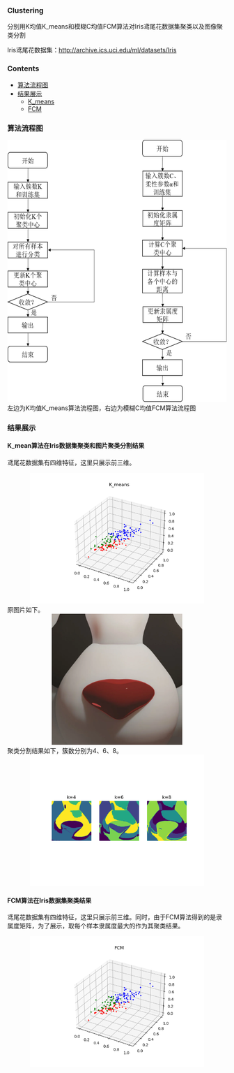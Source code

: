 ### Clustering
分别用K均值K_means和模糊C均值FCM算法对Iris鸢尾花数据集聚类以及图像聚类分割

Iris鸢尾花数据集：http://archive.ics.uci.edu/ml/datasets/Iris
### Contents
- [算法流程图](#算法流程图)
- [结果展示](#结果展示)
  - [K_means](#K_mean算法在Iris数据集聚类和图片聚类分割结果)
  - [FCM](#FCM算法在Iris数据集聚类结果)

### 算法流程图
<div align=center>
<img src="https://github.com/Luxlios/Figure/blob/main/Clustering/flow_chart.png" height="600">
</div>
左边为K均值K_means算法流程图，右边为模糊C均值FCM算法流程图

### 结果展示
#### K_mean算法在Iris数据集聚类和图片聚类分割结果
鸢尾花数据集有四维特征，这里只展示前三维。
<div align=center>
<img src="https://github.com/Luxlios/Figure/blob/main/Clustering/K_means.png" height="300">
</div>
原图片如下。
<div align=center>
<img src="https://github.com/Luxlios/Figure/blob/main/Clustering/hh.png" height="300">
</div>
聚类分割结果如下，簇数分别为4、6、8。
<div align=center>
<img src="https://github.com/Luxlios/Figure/blob/main/Clustering/K_means_img_segment.png" height="300">
</div>

#### FCM算法在Iris数据集聚类结果
鸢尾花数据集有四维特征，这里只展示前三维。同时，由于FCM算法得到的是隶属度矩阵，为了展示，取每个样本隶属度最大的作为其聚类结果。
<div align=center>
<img src="https://github.com/Luxlios/Figure/blob/main/Clustering/FCM.png" height="300">
</div> 

